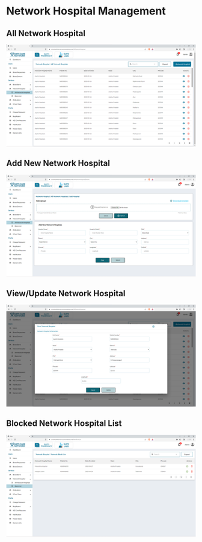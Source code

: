 # Network Hospital Management

## All Network Hospital

![Logo](./images/admin/services/nh-all.png)

## Add New Network Hospital

![Logo](./images/admin/services/nh-add.png)

## View/Update Network Hospital

![Logo](./images/admin/services/nh-up.png)

## Blocked Network Hospital List

![Logo](./images/admin/services/nh-block.png)
